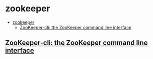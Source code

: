 # zookeeper

- [zookeeper](#zookeeper)
  - [ZooKeeper-cli: the ZooKeeper command line interface](#zookeeper-cli-the-zookeeper-command-line-interface)

## [ZooKeeper-cli: the ZooKeeper command line interface](https://zookeeper.apache.org/doc/r3.6.2/zookeeperCLI.html)

